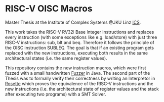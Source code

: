 # RISC-V OISC Macros

Master Thesis at the Institute of Complex Systems @JKU Linz [ICS](https://www.ics.jku.at/).

This work takes the RISC-V RV32I Base Integer Instructions and replaces every instruction (with some exceptions like e.g. load/store) with just three RISC-V instructions: sub, blt and beq. Therefore it follows the principle of the OISC instruction SUBLEQ.
The goal is that if an existing program gets replaced with the new instructions, executing both results in the same architectural states (i.e. the same register values).

This repository contains the new instruction macros, which were first fuzzed with a small handwritten [Fuzzer](https://github.com/SonjaGurtner/riscv-oisc-fuzzer) in Java.
The second part of the Thesis was to formally verify their correctness by writing an Interpretor in [Rosette](https://github.com/SonjaGurtner/RISCV-OISC-Rosette) which proves the equivalence of the RISC-V instructions and the new instructions (i.e. the architectural state of register values and the stack after executing two programs) with a SMT Solver.

